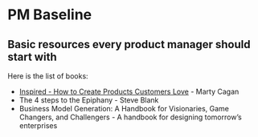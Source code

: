 # PM Baseline
## Basic resources every product manager should start with

Here is the list of books:

  * [Inspired - How to Create Products Customers Love](https://www.amazon.com/INSPIRED-Create-Tech-Products-Customers-ebook/dp/B077NRB36N) - Marty Cagan
  * The 4 steps to the Epiphany - Steve Blank
  * Business Model Generation: A Handbook for Visionaries, Game Changers, and Challengers - A handbook for designing tomorrow’s enterprises
